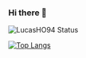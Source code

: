 ### Hi there 👋

<!--
**LucasHO94/LucasHO94** is a ✨ _special_ ✨ repository because its `README.md` (this file) appears on your GitHub profile.

Here are some ideas to get you started:

- 🔭 I’m currently working on ...
- 🌱 I’m currently learning ...
- 👯 I’m looking to collaborate on ...
- 🤔 I’m looking for help with ...
- 💬 Ask me about ...
- 📫 How to reach me: ...
- 😄 Pronouns: ...
- ⚡ Fun fact: ...
-->
![LucasHO94 Status](https://github-readme-stats.vercel.app/api?username=LucasHO94&show_icons=true)

[![Top Langs](https://github-readme-stats.vercel.app/api/top-langs/?username=LucasHO94&layout=compact)](https://github.com/anuraghazra/github-readme-stats)
